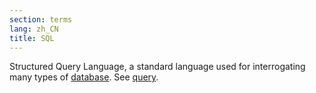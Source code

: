 ```yaml
---
section: terms
lang: zh_CN
title: SQL
---
```


Structured Query Language, a standard language used for interrogating many types of [database](/glossary/en/terms/database/). See [query](/glossary/en/terms/query/).